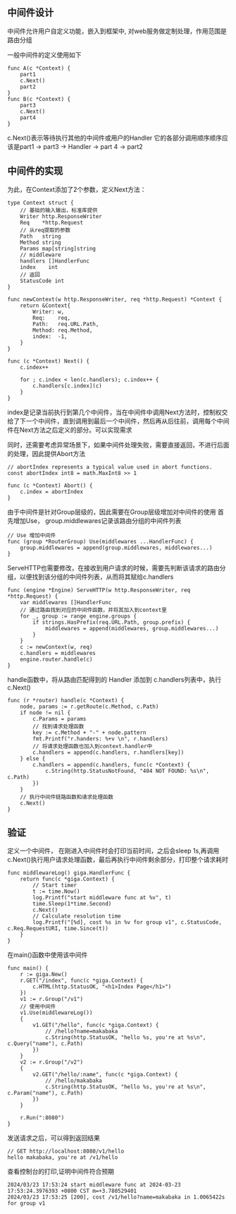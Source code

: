 ## 中间件设计
中间件允许用户自定义功能，嵌入到框架中, 对web服务做定制处理，作用范围是路由分组

一般中间件的定义使用如下
```
func A(c *Context) {
    part1
    c.Next()
    part2
}
func B(c *Context) {
    part3
    c.Next()
    part4
}
```
c.Next()表示等待执行其他的中间件或用户的Handler
它的各部分调用顺序顺序应该是part1 -> part3 -> Handler -> part 4 -> part2


## 中间件的实现
为此，在Context添加了2个参数，定义Next方法：

```
type Context struct {
	// 基础的输入输出，标准库提供
	Writer http.ResponseWriter
	Req    *http.Request
	// 从req提取的参数
	Path   string
	Method string
	Params map[string]string
	// middleware
	handlers []HandlerFunc
	index    int
	// 返回
	StatusCode int
}

func newContext(w http.ResponseWriter, req *http.Request) *Context {
	return &Context{
		Writer: w,
		Req:    req,
		Path:   req.URL.Path,
		Method: req.Method,
		index:  -1,
	}
}

func (c *Context) Next() {
	c.index++
	
	for ; c.index < len(c.handlers); c.index++ {
		c.handlers[c.index](c)
	}
}

```
index是记录当前执行到第几个中间件，当在中间件中调用Next方法时，控制权交给了下一个中间件，直到调用到最后一个中间件，然后再从后往前，调用每个中间件在Next方法之后定义的部分。可以实现需求

同时，还需要考虑异常场景下，如果中间件处理失败，需要直接返回，不进行后面的处理，因此提供Abort方法

```
// abortIndex represents a typical value used in abort functions.
const abortIndex int8 = math.MaxInt8 >> 1

func (c *Context) Abort() {
	c.index = abortIndex
}
```

由于中间件是针对Group层级的，因此需要在Group层级增加对中间件的使用
首先增加Use， group.middlewares记录该路由分组的中间件列表
```
// Use 增加中间件
func (group *RouterGroup) Use(middlewares ...HandlerFunc) {
	group.middlewares = append(group.middlewares, middlewares...)
}
```
ServeHTTP也需要修改，在接收到用户请求的时候，需要先判断该请求的路由分组，以便找到该分组的中间件列表，从而将其赋给c.handlers
```
func (engine *Engine) ServeHTTP(w http.ResponseWriter, req *http.Request) {
	var middlewares []HandlerFunc
	// 通过路由找到对应的中间件函数，并将其加入到context里
	for _, group := range engine.groups {
		if strings.HasPrefix(req.URL.Path, group.prefix) {
			middlewares = append(middlewares, group.middlewares...)
		}
	}
	c := newContext(w, req)
	c.handlers = middlewares
	engine.router.handle(c)
}
```
handle函数中，将从路由匹配得到的 Handler 添加到 c.handlers列表中，执行c.Next()
```
func (r *router) handle(c *Context) {
	node, params := r.getRoute(c.Method, c.Path)
	if node != nil {
		c.Params = params
		// 找到请求处理函数
		key := c.Method + "-" + node.pattern
		fmt.Printf("r.handers: %+v \n", r.handlers)
		// 将请求处理函数也加入到context.handler中
		c.handlers = append(c.handlers, r.handlers[key])
	} else {
		c.handlers = append(c.handlers, func(c *Context) {
			c.String(http.StatusNotFound, "404 NOT FOUND: %s\n", c.Path)
		})
	}
	// 执行中间件链路函数和请求处理函数
	c.Next()
}
```

## 验证
定义一个中间件， 在刚进入中间件时会打印当前时间，之后会sleep 1s,再调用c.Next()执行用户请求处理函数，最后再执行中间件剩余部分，打印整个请求耗时
```
func middlewareLog() giga.HandlerFunc {
	return func(c *giga.Context) {
		// Start timer
		t := time.Now()
		log.Printf("start middleware func at %v", t)
		time.Sleep(1*time.Second)
		c.Next()
		// Calculate resolution time
		log.Printf("[%d], cost %s in %v for group v1", c.StatusCode, c.Req.RequestURI, time.Since(t))
	}
}
```
在main()函数中使用该中间件

```
func main() {
	r := giga.New()
	r.GET("/index", func(c *giga.Context) {
		c.HTML(http.StatusOK, "<h1>Index Page</h1>")
	})
	v1 := r.Group("/v1")
    // 使用中间件
    v1.Use(middlewareLog())
	{
		v1.GET("/hello", func(c *giga.Context) {
			// /hello?name=makabaka
			c.String(http.StatusOK, "hello %s, you're at %s\n", c.Query("name"), c.Path)
		})
	}
	v2 := r.Group("/v2")
	{
		v2.GET("/hello/:name", func(c *giga.Context) {
			// /hello/makabaka
			c.String(http.StatusOK, "hello %s, you're at %s\n", c.Param("name"), c.Path)
		})
	}

	r.Run(":8080")
}
```

发送请求之后，可以得到返回结果
```
// GET http://localhost:8080/v1/hello
hello makabaka, you're at /v1/hello
```

查看控制台的打印,证明中间件符合预期
```
2024/03/23 17:53:24 start middleware func at 2024-03-23 17:53:24.3976393 +0800 CST m=+3.780529401
2024/03/23 17:53:25 [200], cost /v1/hello?name=makabaka in 1.0065422s for group v1
```







